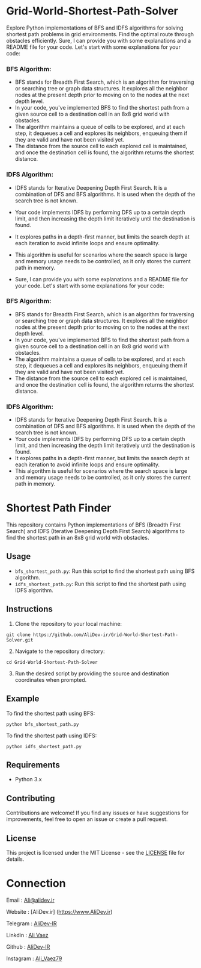 # Grid-World-Shortest-Path-Solver
Explore Python implementations of BFS and IDFS algorithms for solving shortest path problems in grid environments. Find the optimal route through obstacles efficiently.
Sure, I can provide you with some explanations and a README file for your code. Let's start with some explanations for your code:

### BFS Algorithm:
- BFS stands for Breadth First Search, which is an algorithm for traversing or searching tree or graph data structures. It explores all the neighbor nodes at the present depth prior to moving on to the nodes at the next depth level.
- In your code, you've implemented BFS to find the shortest path from a given source cell to a destination cell in an 8x8 grid world with obstacles.
- The algorithm maintains a queue of cells to be explored, and at each step, it dequeues a cell and explores its neighbors, enqueuing them if they are valid and have not been visited yet.
- The distance from the source cell to each explored cell is maintained, and once the destination cell is found, the algorithm returns the shortest distance.

### IDFS Algorithm:
- IDFS stands for Iterative Deepening Depth First Search. It is a combination of DFS and BFS algorithms. It is used when the depth of the search tree is not known.
- Your code implements IDFS by performing DFS up to a certain depth limit, and then increasing the depth limit iteratively until the destination is found.
- It explores paths in a depth-first manner, but limits the search depth at each iteration to avoid infinite loops and ensure optimality.
- This algorithm is useful for scenarios where the search space is large and memory usage needs to be controlled, as it only stores the current path in memory.

- Sure, I can provide you with some explanations and a README file for your code. Let's start with some explanations for your code:

### BFS Algorithm:
- BFS stands for Breadth First Search, which is an algorithm for traversing or searching tree or graph data structures. It explores all the neighbor nodes at the present depth prior to moving on to the nodes at the next depth level.
- In your code, you've implemented BFS to find the shortest path from a given source cell to a destination cell in an 8x8 grid world with obstacles.
- The algorithm maintains a queue of cells to be explored, and at each step, it dequeues a cell and explores its neighbors, enqueuing them if they are valid and have not been visited yet.
- The distance from the source cell to each explored cell is maintained, and once the destination cell is found, the algorithm returns the shortest distance.

### IDFS Algorithm:
- IDFS stands for Iterative Deepening Depth First Search. It is a combination of DFS and BFS algorithms. It is used when the depth of the search tree is not known.
- Your code implements IDFS by performing DFS up to a certain depth limit, and then increasing the depth limit iteratively until the destination is found.
- It explores paths in a depth-first manner, but limits the search depth at each iteration to avoid infinite loops and ensure optimality.
- This algorithm is useful for scenarios where the search space is large and memory usage needs to be controlled, as it only stores the current path in memory.


# Shortest Path Finder

This repository contains Python implementations of BFS (Breadth First Search) and IDFS (Iterative Deepening Depth First Search) algorithms to find the shortest path in an 8x8 grid world with obstacles.

## Usage

- `bfs_shortest_path.py`: Run this script to find the shortest path using BFS algorithm.
- `idfs_shortest_path.py`: Run this script to find the shortest path using IDFS algorithm.

## Instructions

1. Clone the repository to your local machine:

```
git clone https://github.com/AliDev-ir/Grid-World-Shortest-Path-Solver.git
```

2. Navigate to the repository directory:

```
cd Grid-World-Shortest-Path-Solver
```

3. Run the desired script by providing the source and destination coordinates when prompted.

## Example

To find the shortest path using BFS:

```
python bfs_shortest_path.py
```

To find the shortest path using IDFS:

```
python idfs_shortest_path.py
```

## Requirements

- Python 3.x

## Contributing

Contributions are welcome! If you find any issues or have suggestions for improvements, feel free to open an issue or create a pull request.

## License

This project is licensed under the MIT License - see the [LICENSE](LICENSE) file for details.

# Connection

Email : Ali@alidev.ir

Website : [AliDev.ir] (https://www.AliDev.ir)

Telegram : [AliDev-IR](https://t.me/AliDev_IR)

Linkdin : [Ali Vaez](https://www.linkedin.com/in/ali-vaez-568436298)

Github : [AliDev-IR](https://github.com/AliDev-ir)

Instagram : [Ali_Vaez79](https://instagram.com/Ali_Vaez79)


